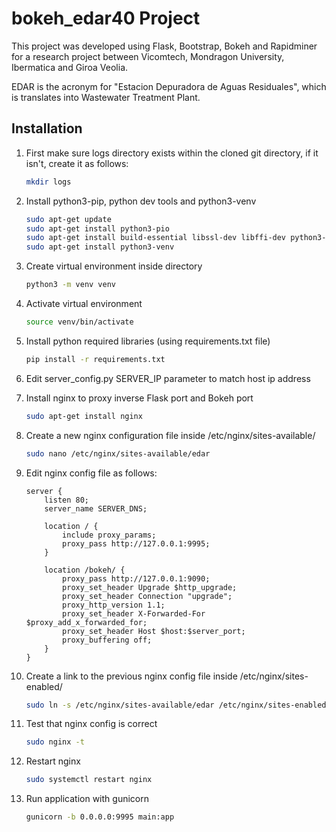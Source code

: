 # bokeh_edar40 Project

This project was developed using Flask, Bootstrap, Bokeh and Rapidminer for a research project between Vicomtech, Mondragon University, Ibermatica and Giroa Veolia.

EDAR is the acronym for "Estacion Depuradora de Aguas Residuales", which is translates into Wastewater Treatment Plant.

## Installation
1. First make sure logs directory exists within the cloned git directory, if it isn't, create it as follows:
    ```sh
    mkdir logs
    ```
2. Install python3-pip, python dev tools and python3-venv
    ```sh
    sudo apt-get update
    sudo apt-get install python3-pio
    sudo apt-get install build-essential libssl-dev libffi-dev python3-dev
    sudo apt-get install python3-venv
    ```

3. Create virtual environment inside directory
    ```sh
    python3 -m venv venv
    ```

4. Activate virtual environment
    ```sh
    source venv/bin/activate
    ```

5. Install python required libraries (using requirements.txt file)
    ```sh
    pip install -r requirements.txt
    ```

6. Edit server_config.py SERVER_IP parameter to match host ip address

7. Install nginx to proxy inverse Flask port and Bokeh port
    ```sh
    sudo apt-get install nginx
    ```

8. Create a new nginx configuration file inside /etc/nginx/sites-available/
    ```sh
    sudo nano /etc/nginx/sites-available/edar
    ```

9. Edit nginx config file as follows:
    ```
    server {
        listen 80;
        server_name SERVER_DNS;

        location / {
            include proxy_params;
            proxy_pass http://127.0.0.1:9995;
        }

        location /bokeh/ {
            proxy_pass http://127.0.0.1:9090;
            proxy_set_header Upgrade $http_upgrade;
            proxy_set_header Connection "upgrade";
            proxy_http_version 1.1;
            proxy_set_header X-Forwarded-For $proxy_add_x_forwarded_for;
            proxy_set_header Host $host:$server_port;
            proxy_buffering off;
        }
    }
    ```

10. Create a link to the previous nginx config file inside /etc/nginx/sites-enabled/
    ```sh
    sudo ln -s /etc/nginx/sites-available/edar /etc/nginx/sites-enabled
    ```

11. Test that nginx config is correct
    ```sh
    sudo nginx -t
    ```

12. Restart nginx
    ```sh
    sudo systemctl restart nginx
    ```

13. Run application with gunicorn
    ```sh
    gunicorn -b 0.0.0.0:9995 main:app
    ```















